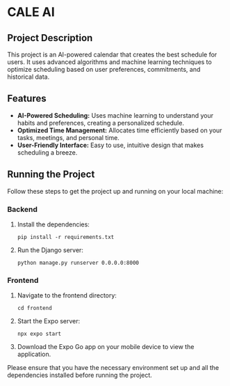 # CALE AI

## Project Description

This project is an AI-powered calendar that creates the best schedule for users. It uses advanced algorithms and machine learning techniques to optimize scheduling based on user preferences, commitments, and historical data.

## Features

- **AI-Powered Scheduling:** Uses machine learning to understand your habits and preferences, creating a personalized schedule.
- **Optimized Time Management:** Allocates time efficiently based on your tasks, meetings, and personal time.
- **User-Friendly Interface:** Easy to use, intuitive design that makes scheduling a breeze.

## Running the Project

Follow these steps to get the project up and running on your local machine:

### Backend

1. Install the dependencies:

    ```
    pip install -r requirements.txt
    ```

2. Run the Django server:

    ```
    python manage.py runserver 0.0.0.0:8000
    ```

### Frontend

1. Navigate to the frontend directory:

    ```
    cd frontend
    ```

2. Start the Expo server:

    ```
    npx expo start
    ```

3. Download the Expo Go app on your mobile device to view the application.

Please ensure that you have the necessary environment set up and all the dependencies installed before running the project.
